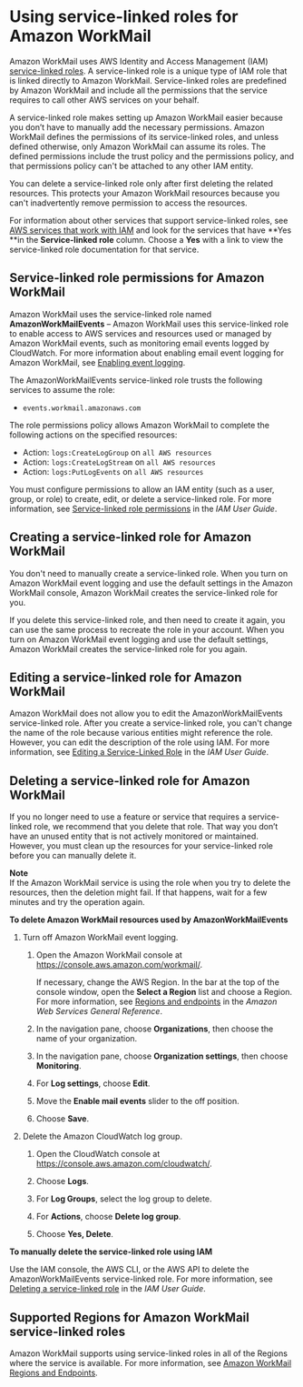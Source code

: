 # Using service\-linked roles for Amazon WorkMail<a name="using-service-linked-roles"></a>

Amazon WorkMail uses AWS Identity and Access Management \(IAM\)[ service\-linked roles](https://docs.aws.amazon.com/IAM/latest/UserGuide/id_roles_terms-and-concepts.html#iam-term-service-linked-role)\. A service\-linked role is a unique type of IAM role that is linked directly to Amazon WorkMail\. Service\-linked roles are predefined by Amazon WorkMail and include all the permissions that the service requires to call other AWS services on your behalf\. 

A service\-linked role makes setting up Amazon WorkMail easier because you don’t have to manually add the necessary permissions\. Amazon WorkMail defines the permissions of its service\-linked roles, and unless defined otherwise, only Amazon WorkMail can assume its roles\. The defined permissions include the trust policy and the permissions policy, and that permissions policy can't be attached to any other IAM entity\.

You can delete a service\-linked role only after first deleting the related resources\. This protects your Amazon WorkMail resources because you can't inadvertently remove permission to access the resources\.

For information about other services that support service\-linked roles, see [AWS services that work with IAM](https://docs.aws.amazon.com/IAM/latest/UserGuide/reference_aws-services-that-work-with-iam.html) and look for the services that have **Yes **in the **Service\-linked role** column\. Choose a **Yes** with a link to view the service\-linked role documentation for that service\.

## Service\-linked role permissions for Amazon WorkMail<a name="slr-permissions"></a>

Amazon WorkMail uses the service\-linked role named **AmazonWorkMailEvents** – Amazon WorkMail uses this service\-linked role to enable access to AWS services and resources used or managed by Amazon WorkMail events, such as monitoring email events logged by CloudWatch\. For more information about enabling email event logging for Amazon WorkMail, see [Enabling event logging](tracking.md)\.

The AmazonWorkMailEvents service\-linked role trusts the following services to assume the role:
+ `events.workmail.amazonaws.com`

The role permissions policy allows Amazon WorkMail to complete the following actions on the specified resources:
+ Action: `logs:CreateLogGroup` on `all AWS resources`
+ Action: `logs:CreateLogStream` on `all AWS resources`
+ Action: `logs:PutLogEvents` on `all AWS resources`

You must configure permissions to allow an IAM entity \(such as a user, group, or role\) to create, edit, or delete a service\-linked role\. For more information, see [Service\-linked role permissions](https://docs.aws.amazon.com/IAM/latest/UserGuide/using-service-linked-roles.html#service-linked-role-permissions) in the *IAM User Guide*\.

## Creating a service\-linked role for Amazon WorkMail<a name="create-slr"></a>

You don't need to manually create a service\-linked role\. When you turn on Amazon WorkMail event logging and use the default settings in the Amazon WorkMail console, Amazon WorkMail creates the service\-linked role for you\. 

If you delete this service\-linked role, and then need to create it again, you can use the same process to recreate the role in your account\. When you turn on Amazon WorkMail event logging and use the default settings, Amazon WorkMail creates the service\-linked role for you again\. 

## Editing a service\-linked role for Amazon WorkMail<a name="edit-slr"></a>

Amazon WorkMail does not allow you to edit the AmazonWorkMailEvents service\-linked role\. After you create a service\-linked role, you can't change the name of the role because various entities might reference the role\. However, you can edit the description of the role using IAM\. For more information, see [Editing a Service\-Linked Role](https://docs.aws.amazon.com/IAM/latest/UserGuide/using-service-linked-roles.html#edit-service-linked-role) in the *IAM User Guide*\.

## Deleting a service\-linked role for Amazon WorkMail<a name="delete-slr"></a>

If you no longer need to use a feature or service that requires a service\-linked role, we recommend that you delete that role\. That way you don’t have an unused entity that is not actively monitored or maintained\. However, you must clean up the resources for your service\-linked role before you can manually delete it\.

**Note**  
If the Amazon WorkMail service is using the role when you try to delete the resources, then the deletion might fail\. If that happens, wait for a few minutes and try the operation again\.

**To delete Amazon WorkMail resources used by AmazonWorkMailEvents**

1. Turn off Amazon WorkMail event logging\.

   1. Open the Amazon WorkMail console at [https://console\.aws\.amazon\.com/workmail/](https://console.aws.amazon.com/workmail/)\.

      If necessary, change the AWS Region\. In the bar at the top of the console window, open the **Select a Region** list and choose a Region\. For more information, see [Regions and endpoints](https://docs.aws.amazon.com/general/latest/gr/rande.html) in the *Amazon Web Services General Reference*\.

   1. In the navigation pane, choose **Organizations**, then choose the name of your organization\.

   1. In the navigation pane, choose **Organization settings**, then choose **Monitoring**\.

   1. For **Log settings**, choose **Edit**\.

   1. Move the **Enable mail events** slider to the off position\.

   1. Choose **Save**\.

1. Delete the Amazon CloudWatch log group\.

   1. Open the CloudWatch console at [https://console\.aws\.amazon\.com/cloudwatch/](https://console.aws.amazon.com/cloudwatch/)\.

   1. Choose **Logs**\.

   1. For **Log Groups**, select the log group to delete\.

   1. For **Actions**, choose **Delete log group**\.

   1. Choose **Yes, Delete**\.

**To manually delete the service\-linked role using IAM**

Use the IAM console, the AWS CLI, or the AWS API to delete the AmazonWorkMailEvents service\-linked role\. For more information, see [Deleting a service\-linked role](https://docs.aws.amazon.com/IAM/latest/UserGuide/using-service-linked-roles.html#delete-service-linked-role) in the *IAM User Guide*\.

## Supported Regions for Amazon WorkMail service\-linked roles<a name="slr-regions"></a>

Amazon WorkMail supports using service\-linked roles in all of the Regions where the service is available\. For more information, see [Amazon WorkMail Regions and Endpoints](https://docs.aws.amazon.com/general/latest/gr/rande.html#wm_region)\.